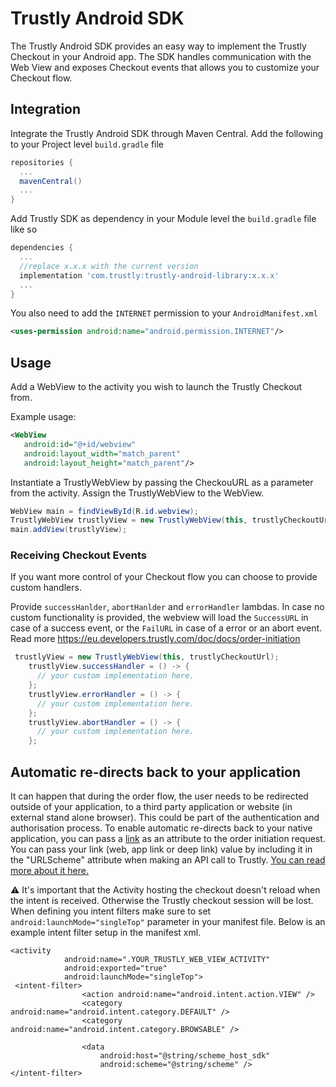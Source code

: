 # Trustly Android SDK

The Trustly Android SDK provides an easy way to implement the Trustly Checkout in your Android app. The SDK handles communication with the Web View and exposes Checkout events that allows you to customize your Checkout flow. 

 
## Integration
Integrate the Trustly Android SDK through Maven Central.
Add the following to your Project level `build.gradle` file
```gradle
repositories {
  ...
  mavenCentral()
  ...
}
```

Add Trustly SDK as dependency in your Module level the `build.gradle` file like so
```gradle
dependencies {
  ...
  //replace x.x.x with the current version
  implementation 'com.trustly:trustly-android-library:x.x.x'
  ...
}
```

You also need to add the `INTERNET` permission to your `AndroidManifest.xml`
```xml
<uses-permission android:name="android.permission.INTERNET"/>
```

## Usage
Add a WebView to the activity you wish to launch the Trustly Checkout from.

Example usage:
```xml
<WebView
   android:id="@+id/webview"
   android:layout_width="match_parent"
   android:layout_height="match_parent"/>
```

Instantiate a TrustlyWebView by passing the CheckouURL as a parameter from the activity. Assign the TrustlyWebView to the WebView.
```java
WebView main = findViewById(R.id.webview);
TrustlyWebView trustlyView = new TrustlyWebView(this, trustlyCheckoutUrl);
main.addView(trustlyView);
```
### Receiving Checkout Events
If you want more control of your Checkout flow you can choose to provide custom handlers.

Provide `successHanlder`, `abortHanlder` and `errorHandler` lambdas.
In case no custom functionality is provided, the webview will load the `SuccessURL` in case of a success event, or the `FailURL` in case of a error or an abort event.
Read more https://eu.developers.trustly.com/doc/docs/order-initiation


```java
 trustlyView = new TrustlyWebView(this, trustlyCheckoutUrl);
    trustlyView.successHandler = () -> {
      // your custom implementation here.
    };
    trustlyView.errorHandler = () -> {
      // your custom implementation here.
    };
    trustlyView.abortHandler = () -> {
      // your custom implementation here.
    };
```


## Automatic re-directs back to your application
It can happen that during the order flow, the user needs to be redirected outside of your application, to a third party application or website (in external stand alone browser). This could be part of the authentication and authorisation process.
To enable automatic re-directs back to your native application, you can pass a [link](https://developer.android.com/training/app-links) as an attribute to the order initiation request. You can pass your link (web, app link or deep link) value by including it in the "URLScheme" attribute when making an API call to Trustly. [You can read more about it here.](https://developers.trustly.com/emea/docs/ios)

:warning: It's important that the Activity hosting the checkout doesn't reload when the intent is received. Otherwise the Trustly checkout session will be lost. 
When defining you intent filters make sure to set `android:launchMode="singleTop"` parameter in your manifest file.
Below is an example intent filter setup in the manifest xml.
```
<activity
            android:name=".YOUR_TRUSTLY_WEB_VIEW_ACTIVITY"
            android:exported="true"
            android:launchMode="singleTop">
 <intent-filter>
                <action android:name="android.intent.action.VIEW" />
                <category android:name="android.intent.category.DEFAULT" />
                <category android:name="android.intent.category.BROWSABLE" />

                <data
                    android:host="@string/scheme_host_sdk"
                    android:scheme="@string/scheme" />
</intent-filter>
```

